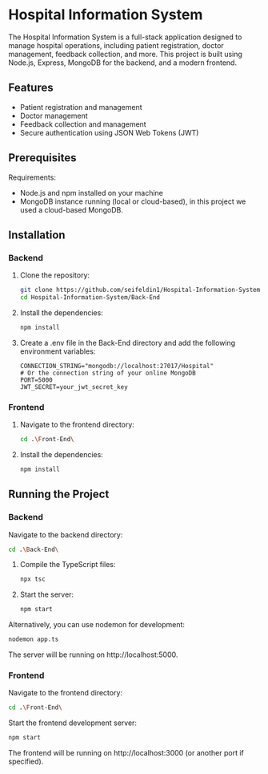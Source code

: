 # Hospital Information System

The Hospital Information System is a full-stack application designed to manage hospital operations, including patient registration, doctor management, feedback collection, and more.
This project is built using Node.js, Express, MongoDB for the backend, and a modern frontend.

## Features

- Patient registration and management
- Doctor management
- Feedback collection and management
- Secure authentication using JSON Web Tokens (JWT)

## Prerequisites

Requirements:

- Node.js and npm installed on your machine
- MongoDB instance running (local or cloud-based), in this project we used a cloud-based MongoDB.

## Installation

### Backend

1. Clone the repository:
   ```sh
   git clone https://github.com/seifeldin1/Hospital-Information-System.git
   cd Hospital-Information-System/Back-End
   ```
2. Install the dependencies:

   ```sh
   npm install
   ```

3. Create a .env file in the Back-End directory and add the following environment variables:

   ```
   CONNECTION_STRING="mongodb://localhost:27017/Hospital"
   # Or the connection string of your online MongoDB
   PORT=5000
   JWT_SECRET=your_jwt_secret_key
   ```

### Frontend

1. Navigate to the frontend directory:

   ```sh
   cd .\Front-End\
   ```

2. Install the dependencies:

   ```sh
   npm install
   ```

## Running the Project

### Backend

Navigate to the backend directory:

```sh
cd .\Back-End\
```

1. Compile the TypeScript files:

   ```sh
   npx tsc
   ```

2. Start the server:

   ```sh
   npm start
   ```

Alternatively, you can use nodemon for development:

```sh
nodemon app.ts
```

The server will be running on http://localhost:5000.

### Frontend

Navigate to the frontend directory:

```sh
cd .\Front-End\
```

Start the frontend development server:

```sh
npm start
```

The frontend will be running on http://localhost:3000 (or another port if specified).
